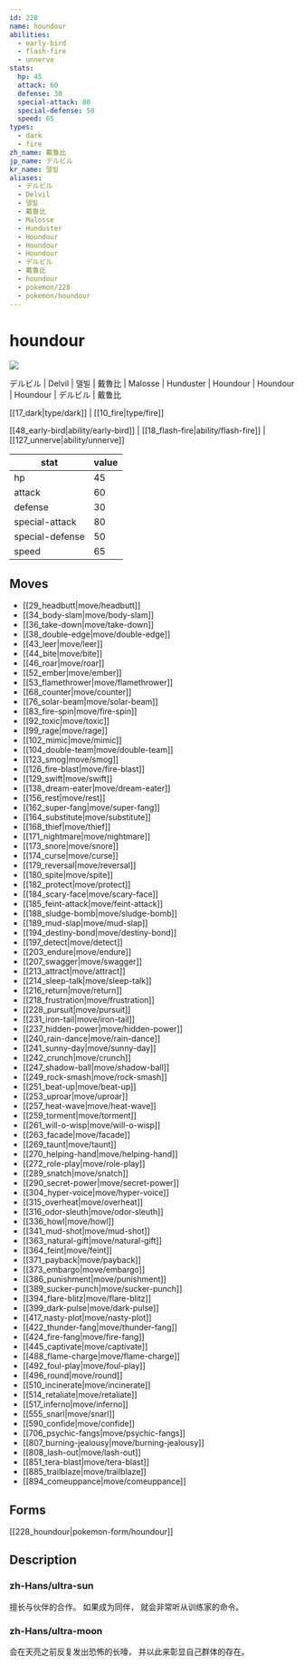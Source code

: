 ```yaml
---
id: 228
name: houndour
abilities:
  - early-bird
  - flash-fire
  - unnerve
stats:
  hp: 45
  attack: 60
  defense: 30
  special-attack: 80
  special-defense: 50
  speed: 65
types:
  - dark
  - fire
zh_name: 戴鲁比
jp_name: デルビル
kr_name: 델빌
aliases:
  - デルビル
  - Delvil
  - 델빌
  - 戴魯比
  - Malosse
  - Hunduster
  - Houndour
  - Houndour
  - Houndour
  - デルビル
  - 戴鲁比
  - houndour
  - pokemon/228
  - pokemon/houndour
---
```

# houndour

![](https://raw.githubusercontent.com/PokeAPI/sprites/master/sprites/pokemon/228.png)

デルビル | Delvil | 델빌 | 戴魯比 | Malosse | Hunduster | Houndour | Houndour | Houndour | デルビル | 戴鲁比

[[17_dark|type/dark]] | [[10_fire|type/fire]]

[[48_early-bird|ability/early-bird]] | [[18_flash-fire|ability/flash-fire]] | [[127_unnerve|ability/unnerve]]

|stat|value|
|---|---|
|hp|45|
|attack|60|
|defense|30|
|special-attack|80|
|special-defense|50|
|speed|65|


## Moves

- [[29_headbutt|move/headbutt]]
- [[34_body-slam|move/body-slam]]
- [[36_take-down|move/take-down]]
- [[38_double-edge|move/double-edge]]
- [[43_leer|move/leer]]
- [[44_bite|move/bite]]
- [[46_roar|move/roar]]
- [[52_ember|move/ember]]
- [[53_flamethrower|move/flamethrower]]
- [[68_counter|move/counter]]
- [[76_solar-beam|move/solar-beam]]
- [[83_fire-spin|move/fire-spin]]
- [[92_toxic|move/toxic]]
- [[99_rage|move/rage]]
- [[102_mimic|move/mimic]]
- [[104_double-team|move/double-team]]
- [[123_smog|move/smog]]
- [[126_fire-blast|move/fire-blast]]
- [[129_swift|move/swift]]
- [[138_dream-eater|move/dream-eater]]
- [[156_rest|move/rest]]
- [[162_super-fang|move/super-fang]]
- [[164_substitute|move/substitute]]
- [[168_thief|move/thief]]
- [[171_nightmare|move/nightmare]]
- [[173_snore|move/snore]]
- [[174_curse|move/curse]]
- [[179_reversal|move/reversal]]
- [[180_spite|move/spite]]
- [[182_protect|move/protect]]
- [[184_scary-face|move/scary-face]]
- [[185_feint-attack|move/feint-attack]]
- [[188_sludge-bomb|move/sludge-bomb]]
- [[189_mud-slap|move/mud-slap]]
- [[194_destiny-bond|move/destiny-bond]]
- [[197_detect|move/detect]]
- [[203_endure|move/endure]]
- [[207_swagger|move/swagger]]
- [[213_attract|move/attract]]
- [[214_sleep-talk|move/sleep-talk]]
- [[216_return|move/return]]
- [[218_frustration|move/frustration]]
- [[228_pursuit|move/pursuit]]
- [[231_iron-tail|move/iron-tail]]
- [[237_hidden-power|move/hidden-power]]
- [[240_rain-dance|move/rain-dance]]
- [[241_sunny-day|move/sunny-day]]
- [[242_crunch|move/crunch]]
- [[247_shadow-ball|move/shadow-ball]]
- [[249_rock-smash|move/rock-smash]]
- [[251_beat-up|move/beat-up]]
- [[253_uproar|move/uproar]]
- [[257_heat-wave|move/heat-wave]]
- [[259_torment|move/torment]]
- [[261_will-o-wisp|move/will-o-wisp]]
- [[263_facade|move/facade]]
- [[269_taunt|move/taunt]]
- [[270_helping-hand|move/helping-hand]]
- [[272_role-play|move/role-play]]
- [[289_snatch|move/snatch]]
- [[290_secret-power|move/secret-power]]
- [[304_hyper-voice|move/hyper-voice]]
- [[315_overheat|move/overheat]]
- [[316_odor-sleuth|move/odor-sleuth]]
- [[336_howl|move/howl]]
- [[341_mud-shot|move/mud-shot]]
- [[363_natural-gift|move/natural-gift]]
- [[364_feint|move/feint]]
- [[371_payback|move/payback]]
- [[373_embargo|move/embargo]]
- [[386_punishment|move/punishment]]
- [[389_sucker-punch|move/sucker-punch]]
- [[394_flare-blitz|move/flare-blitz]]
- [[399_dark-pulse|move/dark-pulse]]
- [[417_nasty-plot|move/nasty-plot]]
- [[422_thunder-fang|move/thunder-fang]]
- [[424_fire-fang|move/fire-fang]]
- [[445_captivate|move/captivate]]
- [[488_flame-charge|move/flame-charge]]
- [[492_foul-play|move/foul-play]]
- [[496_round|move/round]]
- [[510_incinerate|move/incinerate]]
- [[514_retaliate|move/retaliate]]
- [[517_inferno|move/inferno]]
- [[555_snarl|move/snarl]]
- [[590_confide|move/confide]]
- [[706_psychic-fangs|move/psychic-fangs]]
- [[807_burning-jealousy|move/burning-jealousy]]
- [[808_lash-out|move/lash-out]]
- [[851_tera-blast|move/tera-blast]]
- [[885_trailblaze|move/trailblaze]]
- [[894_comeuppance|move/comeuppance]]

## Forms



[[228_houndour|pokemon-form/houndour]]

## Description

### zh-Hans/ultra-sun

擅长与伙伴的合作。
如果成为同伴，
就会非常听从训练家的命令。

### zh-Hans/ultra-moon

会在天亮之前反复发出恐怖的长嚎，
并以此来彰显自己群体的存在。

